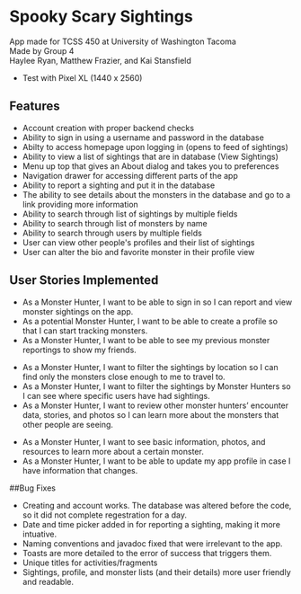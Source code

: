 # Spooky Scary Sightings

App made for TCSS 450 at University of Washington Tacoma  
Made by Group 4  
Haylee Ryan, Matthew Frazier, and Kai Stansfield

* Test with Pixel XL (1440 x 2560)

## Features
* Account creation with proper backend checks
* Ability to sign in using a username and password in the database
* Abilty to access homepage upon logging in (opens to feed of sightings)
* Ability to view a list of sightings that are in database (View Sightings)
* Menu up top that gives an About dialog and takes you to preferences
* Navigation drawer for accessing different parts of the app
* Ability to report a sighting and put it in the database 
* The ability to see details about the monsters in the database and go to a link providing more information
* Ability to search through list of sightings by multiple fields
* Ability to search through list of monsters by name
* Ability to search through users by multiple fields
* User can view other people's profiles and their list of sightings
* User can alter the bio and favorite monster in their profile view

## User Stories Implemented
* As a Monster Hunter, I want to be able to sign in so I can report and view monster sightings on the app.
* As a potential Monster Hunter, I want to be able to create a profile so that I can start tracking monsters. 
* As a Monster Hunter, I want to be able to see my previous monster reportings to show my friends.
<!-- As a Monster Hunter, I want to filter the sightings on the map by monster type so I can easily track only the monsters I want to find. -->
* As a Monster Hunter, I want to filter the sightings by location so I can find only the monsters close enough to me to travel to.
* As a Monster Hunter, I want to filter the sightings by Monster Hunters so I can see where specific users have had sightings.
* As a Monster Hunter, I want to review other monster hunters’ encounter data, stories, and photos so I can learn more about the monsters that other people are seeing.
<!-- As a Monster Hunter, I want to receive a notification if a monster is sighted in my area so I might also travel there in time to see the monster. -->
<!-- As a Monster Hunter, I want to share my discoveries to others using social media, email, or text so I can brag to my friends. -->
* As a Monster Hunter, I want to see basic information, photos, and resources to learn more about a certain monster.
* As a Monster Hunter, I want to be able to update my app profile in case I have information that changes.

##Bug Fixes  
* Creating and account works. The database was altered before the code, so it did not complete regestration for a day.
* Date and time picker added in for reporting a sighting, making it more intuative.
* Naming conventions and javadoc fixed that were irrelevant to the app.
* Toasts are more detailed to the error of success that triggers them.
* Unique titles for activities/fragments
* Sightings, profile, and monster lists (and their details) more user friendly and readable.




